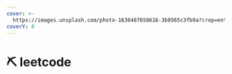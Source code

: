 ```yaml
---
cover: >-
  https://images.unsplash.com/photo-1636487658616-3b8565c3fb9a?crop=entropy&cs=srgb&fm=jpg&ixid=MnwxOTcwMjR8MHwxfHNlYXJjaHwxfHxsZWV0fGVufDB8fHx8MTY0ODk2MDc1Ng&ixlib=rb-1.2.1&q=85
coverY: 0
---
```


# ⛏ leetcode

